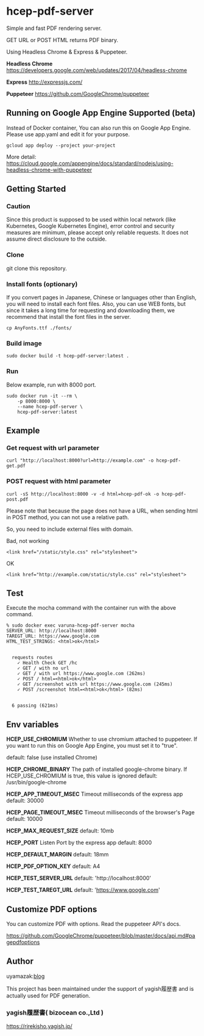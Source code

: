 # hcep-pdf-server

Simple and fast PDF rendering server.

GET URL or POST HTML returns PDF binary.

Using Headless Chrome & Express & Puppeteer.

**Headless Chrome**
<https://developers.google.com/web/updates/2017/04/headless-chrome>

**Express**
<http://expressjs.com/>

**Puppeteer**
<https://github.com/GoogleChrome/puppeteer>

## Running on Google App Engine Supported (beta)
Instead of Docker container, You can also run this on Google App Engine.
Please use app.yaml and edit it for your purpose.

```
gcloud app deploy --project your-project
```

More detail:
https://cloud.google.com/appengine/docs/standard/nodejs/using-headless-chrome-with-puppeteer

## Getting Started

### Caution
Since this product is supposed to be used within local network (like Kubernetes, Google Kubernetes Engine), error control and security measures are minimum, please accept only reliable requests. It does not assume direct disclosure to the outside.


### Clone
git clone this repository.


### Install fonts (optionary)
If you convert pages in Japanese, Chinese or languages other than English, you will need to install each font files. Also, you can use WEB fonts, but since it takes a long time for requesting and downloading them, we recommend that install the font files in the server.


```
cp AnyFonts.ttf ./fonts/
```


### Build image

```
sudo docker build -t hcep-pdf-server:latest .
```

### Run

Below example, run with 8000 port.

```
sudo docker run -it --rm \
    -p 8000:8000 \
    --name hcep-pdf-server \
    hcep-pdf-server:latest
```

## Example

### Get request with url parameter

```
curl "http://localhost:8000?url=http://example.com" -o hcep-pdf-get.pdf
```

### POST request with html parameter

```
curl -sS http://localhost:8000 -v -d html=hcep-pdf-ok -o hcep-pdf-post.pdf
```

Please note that because the page does not have a URL, when sending html in POST method, you can not use a relative path.

So, you need to include external files with domain.

Bad, not working

```
<link href="/static/style.css" rel="stylesheet">
```

OK

```
<link href="http://example.com/static/style.css" rel="stylesheet">
```

## Test
Execute the mocha command with the container run with the above command.

```
% sudo docker exec varuna-hcep-pdf-server mocha
SERVER_URL: http://localhost:8000
TAREGT_URL: https://www.google.com
HTML_TEST_STRINGS: <html>ok</html>


  requests routes
    ✓ Health Check GET /hc
    ✓ GET / with no url
    ✓ GET / with url https://www.google.com (262ms)
    ✓ POST / html=<html>ok</html>
    ✓ GET /screenshot with url https://www.google.com (245ms)
    ✓ POST /screenshot html=<html>ok</html> (82ms)


  6 passing (621ms)

```

## Env variables
**HCEP_USE_CHROMIUM**
Whether to use chromium attached to puppeteer.
If you want to run this on Google App Engine, you must set it to "true".

default: false (use installed Chrome)

**HCEP_CHROME_BINARY**
The path of installed google-chrome binary.
If HCEP_USE_CHROMIUM is true, this value is ignored
default: /usr/bin/google-chrome

**HCEP_APP_TIMEOUT_MSEC**
Timeout milliseconds of the express app
default: 30000

**HCEP_PAGE_TIMEOUT_MSEC**
Timeout milliseconds of the browser's Page
default: 10000

**HCEP_MAX_REQUEST_SIZE**
default: 10mb

**HCEP_PORT**
Listen Port by the express app
default: 8000

**HCEP_DEFAULT_MARGIN**
default: 18mm

**HCEP_PDF_OPTION_KEY**
default: A4

**HCEP_TEST_SERVER_URL**
default: 'http://localhost:8000'

**HCEP_TEST_TAREGT_URL**
default: 'https://www.google.com'

## Customize PDF options
You can customize PDF with options. Read the puppeteer API's docs.

<https://github.com/GoogleChrome/puppeteer/blob/master/docs/api.md#pagepdfoptions>

## Author
uyamazak:[blog](http://uyamazak.hatenablog.com/)

This project has been maintained under the support of yagish履歴書 and is actually used for PDF generation.

### yagish履歴書( bizocean co.,Ltd )
https://rirekisho.yagish.jp/
